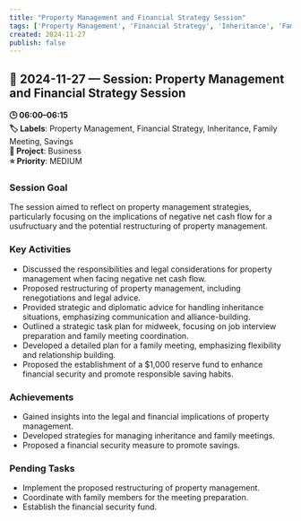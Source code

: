 ```yaml
---
title: "Property Management and Financial Strategy Session"
tags: ['Property Management', 'Financial Strategy', 'Inheritance', 'Family Meeting', 'Savings']
created: 2024-11-27
publish: false
---
```


## 📅 2024-11-27 — Session: Property Management and Financial Strategy Session

**🕒 06:00–06:15**  
**🏷️ Labels**: Property Management, Financial Strategy, Inheritance, Family Meeting, Savings  
**📂 Project**: Business  
**⭐ Priority**: MEDIUM  


### Session Goal
The session aimed to reflect on property management strategies, particularly focusing on the implications of negative net cash flow for a usufructuary and the potential restructuring of property management.

### Key Activities
- Discussed the responsibilities and legal considerations for property management when facing negative net cash flow.
- Proposed restructuring of property management, including renegotiations and legal advice.
- Provided strategic and diplomatic advice for handling inheritance situations, emphasizing communication and alliance-building.
- Outlined a strategic task plan for midweek, focusing on job interview preparation and family meeting coordination.
- Developed a detailed plan for a family meeting, emphasizing flexibility and relationship building.
- Proposed the establishment of a $1,000 reserve fund to enhance financial security and promote responsible saving habits.

### Achievements
- Gained insights into the legal and financial implications of property management.
- Developed strategies for managing inheritance and family meetings.
- Proposed a financial security measure to promote savings.

### Pending Tasks
- Implement the proposed restructuring of property management.
- Coordinate with family members for the meeting preparation.
- Establish the financial security fund.
